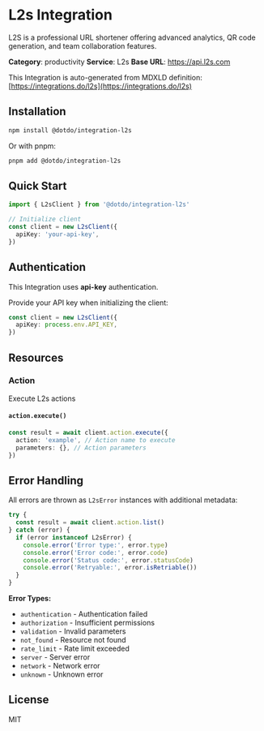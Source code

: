# L2s Integration

L2S is a professional URL shortener offering advanced analytics, QR code generation, and team collaboration features.

**Category**: productivity
**Service**: L2s
**Base URL**: https://api.l2s.com

This Integration is auto-generated from MDXLD definition: [https://integrations.do/l2s](https://integrations.do/l2s)

## Installation

```bash
npm install @dotdo/integration-l2s
```

Or with pnpm:

```bash
pnpm add @dotdo/integration-l2s
```

## Quick Start

```typescript
import { L2sClient } from '@dotdo/integration-l2s'

// Initialize client
const client = new L2sClient({
  apiKey: 'your-api-key',
})
```

## Authentication

This Integration uses **api-key** authentication.

Provide your API key when initializing the client:

```typescript
const client = new L2sClient({
  apiKey: process.env.API_KEY,
})
```

## Resources

### Action

Execute L2s actions

#### `action.execute()`

```typescript
const result = await client.action.execute({
  action: 'example', // Action name to execute
  parameters: {}, // Action parameters
})
```

## Error Handling

All errors are thrown as `L2sError` instances with additional metadata:

```typescript
try {
  const result = await client.action.list()
} catch (error) {
  if (error instanceof L2sError) {
    console.error('Error type:', error.type)
    console.error('Error code:', error.code)
    console.error('Status code:', error.statusCode)
    console.error('Retryable:', error.isRetriable())
  }
}
```

**Error Types:**

- `authentication` - Authentication failed
- `authorization` - Insufficient permissions
- `validation` - Invalid parameters
- `not_found` - Resource not found
- `rate_limit` - Rate limit exceeded
- `server` - Server error
- `network` - Network error
- `unknown` - Unknown error

## License

MIT
